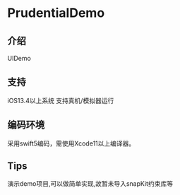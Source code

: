 PrudentialDemo
=======================
## 介绍
UIDemo

## 支持
iOS13.4以上系统
支持真机/模拟器运行

## 编码环境
采用swift5编码，需使用Xcode11以上编译器。

## Tips
演示demo项目,可以做简单实现,故暂未导入snapKit约束库等
